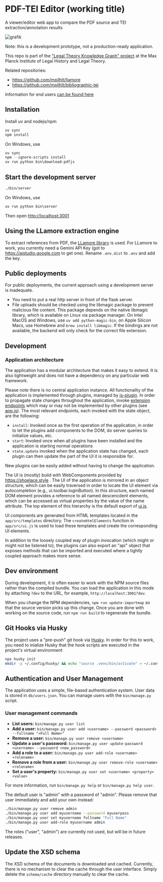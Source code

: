 # PDF-TEI Editor (working title)

A viewer/editor web app to compare the PDF source and TEI extraction/annotation results

![grafik](https://github.com/user-attachments/assets/864185f5-864a-439f-806c-537267470c46)

Note: this is a development prototype, not a production-ready application.

This repo is part of the ["Legal Theory Knowledge Graph" project](https://www.lhlt.mpg.de/2514927/03-boulanger-legal-theory-graph)
at the Max Planck Institute of Legal History and Legal Theory.

Related repositories:

- <https://github.com/mpilhlt/llamore>
- <https://github.com/mpilhlt/bibliographic-tei>

Information for end users [can be found here](./docs/index.md)

## Installation

Install uv and nodejs/npm

```bash
uv sync
npm install
```

On Windows, use

```powershell
uv sync
npm --ignore-scripts install
uv run python bin\download-pdfjs
```

## Start the development server

```bash
./bin/server
```

On Windows, use

```powershell
uv run python bin\server
```

Then open <http://localhost:3001>

## Using the LLamore extraction engine

To extract references from PDF, the [LLamore library](https://github.com/mpilhlt/llamore) is used. For LLamore to work, you currently need a Gemini API Key (got to <https://aistudio.google.com> to get one). Rename `.env.dist` to `.env` and add the key.

## Public deployments

For public deployments, the current approach using a development server is inadequate.

- You need to put a real http server in front of the flask server.
- File uploads should be checked using the libmagic package to prevent malicious file content. This package depends on the native libmagic library, which is available on Linux via package manager. On Intel MacOS and Windows, use `uv add python-magic-bin`, on Apple Silicon Macs, use Homebrew and `brew install libmagic`. If the bindings are not available, the backend will only check for the correct file extension.

## Development

### Application architecture

The application has a modular architecture that makes it easy to extend. It is also lightweight and does not have a dependency on any particular web framework.

Please note there is no central application instance. All functionality of the application is implemented through plugins, managed by [js-plugin](https://github.com/supnate/js-plugin#readme). In order to propagate state changes throughout the application, invoke [extension endpoints](https://github.com/mpilhlt/pdf-tei-editor/blob/main/app/src/endpoints.js) which may or may not be implemented by other plugins (see [app.js](https://github.com/mpilhlt/pdf-tei-editor/blob/main/app/src/app.js)). The most relevant endpoints, each invoked with the state object, are the following:

- `install`: Invoked once as the first operation of the application, in order to let the plugins add components to the DOM, do server queries to initialize values, etc.
- `start`: Invoked once when all plugins have been installed and the application is starting normal operations
- `state.update` invoked when the application state has changed, each plugin can then update the part of the UI it is responsible for.

New plugins can be easily added without having to change the application.

The UI is (mostly) build with WebComponents provided by <https://shoelace.style> . The UI of the application is mirrored in an object structure, which can be easily traversed in order to locate the UI element via autocompletion (e.g., ui.toolbar.loginButton). In this structure, each named DOM element provides a reference to all named descencdent elements, which can be accessed as virtual properties by the value of the name attribute. The top element of this hierarchy is the default export of [ui.js](https://github.com/mpilhlt/pdf-tei-editor/blob/main/app/src/ui.js).

UI components are generated from HTML templates located in the `app/src/templates` directory. The `createHtmlElements` function in `app/src/ui.js` is used to load these templates and create the corresponding UI elements.

In addition to the loosely coupled way of plugin invocation (which might or might not be listened to), the plugins can also export an "api" object that exposes methods that can be imported and executed where a tightly coupled approach makes more sense.

## Dev environment

During development, it is often easier to work with the NPM source files rather than the compiled bundle. You can load the application in this mode by attaching `?dev` to the URL, for example, `http://localhost:3001?dev`.

When you change the NPM dependencies, `npm run update-importmap` so that the source version picks up this change. Once you are done with working on the source code, run `npm run build` to regenerate the bundle.

## Git Hooks via Husky

The project uses a "pre-push" git hook via [Husky](https://typicode.github.io/husky/). In order for this to work, you need to inialize Husky that the hook scripts are executed in the project's virtual environment

```bash
npx husky init
mkdir -p ~/.config/husky/ && echo "source .venv/bin/activate" > ~/.config/husky/init.sh && chmod +x ~/.config/husky/init.sh
```

## Authentication and User Management

The application uses a simple, file-based authentication system. User data is stored in `db/users.json`. You can manage users with the `bin/manage.py` script.

### User management commands

- **List users:** `bin/manage.py user list`
- **Add a user:** `bin/manage.py user add <username> --password <password> --fullname "<Full Name>"`
- **Remove a user:** `bin/manage.py user remove <username>`
- **Update a user's password:** `bin/manage.py user update-password <username> --password <new_password>`
- **Add a role to a user:** `bin/manage.py user add-role <username> <rolename>`
- **Remove a role from a user:** `bin/manage.py user remove-role <username> <rolename>`
- **Set a user's property:** `bin/manage.py user set <username> <property> <value>`

For more information, run `bin/manage.py help` or `bin/manage.py help user`.

The default user is "admin" with a password of "admin". Please remove that user immediately and add your own instead:

```bash
./bin/manage.py user remove admin
./bin/manage.py user add myusername --password myuserpass
./bin/manage.py user set myusername fullname "Full Name"
./bin/manage.py user add-role myusername admin

```

The roles ("user", "admin") are currently not used, but will be in future releases. 

## Update the XSD schema

The XSD schema of the documents is downloaded and cached. Currently, there is no mechanism to clear the cache through the user interface. Simply delete the `schema/cache` directory manually to clear the cache.
